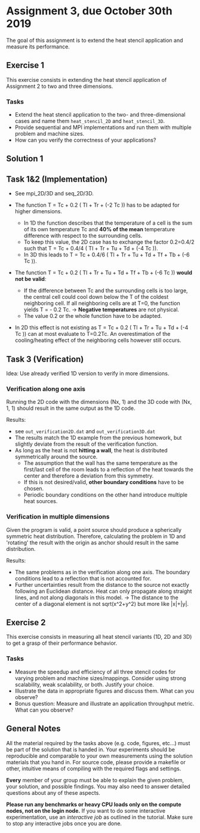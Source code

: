 # Assignment 3, due October 30th 2019

The goal of this assignment is to extend the heat stencil application and measure its performance.

## Exercise 1

This exercise consists in extending the heat stencil application of Assignment 2 to two and three dimensions.

### Tasks

- Extend the heat stencil application to the two- and three-dimensional cases and name them `heat_stencil_2D` and `heat_stencil_3D`.
- Provide sequential and MPI implementations and run them with multiple problem and machine sizes.
- How can you verify the correctness of your applications?

## Solution 1

## Task 1&2 (Implementation)
- See mpi_2D/3D and seq_2D/3D.
- The function T = Tc + 0.2 ( Tl + Tr + (-2 Tc )) has to be adapted for higher dimensions.
    - In 1D the function describes that the temperature of a cell is the sum of its own temperature Tc
    and **40% of the mean** temperature difference with respect to the surrounding cells.
    - To keep this value, the 2D case has to exchange the factor 0.2=0.4/2 such that T = Tc + 0.4/4 ( Tl + Tr + Tu + Td + (-4 Tc )).
    - In 3D this leads to T = Tc + 0.4/6 ( Tl + Tr + Tu + Td + Tf + Tb + (-6 Tc )).

- The function T = Tc + 0.2 ( Tl + Tr + Tu + Td + Tf + Tb + (-6 Tc )) **would not be valid**:
    - If the difference between Tc and the surrounding cells is too large, the central cell could cool down
    below the T of the coldest neighboring cell. If all neighboring cells are at T=0, the function yields
    T = - 0.2 Tc. -> **Negative temperatures** are not physical.
    - The value 0.2 or the whole function have to be adapted.
- In 2D this effect is not existing as T = Tc + 0.2 ( Tl + Tr + Tu + Td + (-4 Tc )) can at most evaluate
to T=0.2Tc. An overestimation of the cooling/heating effect of the neighboring cells however still occurs.

## Task 3 (Verification)
Idea: Use already verified 1D version to verify in more dimensions.

### Verification along one axis
Running the 2D code with the dimensions (Nx, 1) and the 3D code with (Nx, 1, 1) should result
in the same output as the 1D code.

Results:
* see `out_verification2D.dat` and `out_verification3D.dat`
* The results match the 1D example from the previous homework, but slightly deviate from the result of the verification function.
* As long as the heat is not **hitting a wall**, the heat is distributed symmetrically around the source.
    * The assumption that the wall has the same temperature as the first/last cell of the room 
leads to a reflection of the heat towards the center and therefore a deviation from this symmetry.
    * If this is not desired/valid, **other boundary conditions** have to be chosen.
    * Periodic boundary conditions on the other hand introduce multiple heat sources.

### Verification in multiple dimensions
Given the program is valid, a point source should produce a spherically symmetric heat distribution. 
Therefore, calculating the problem in 1D and 'rotating' the result with the origin as anchor should result
in the same distribution.

Results:
- The same problems as in the verification along one axis. The boundary conditions lead to a reflection
that is not accounted for.
- Further uncertainties result from the distance to the source not exactly following an Euclidean distance.
Heat can only propagate along straight lines, and not along diagonals in this model. -> The distance to the center
of a diagonal element is not sqrt(x^2+y^2) but more like |x|+|y|. 


## Exercise 2

This exercise consists in measuring all heat stencil variants (1D, 2D and 3D) to get a grasp of their performance behavior.

### Tasks

- Measure the speedup and efficiency of all three stencil codes for varying problem and machine sizes/mappings. Consider using strong scalability, weak scalability, or both. Justify your choice.
- Illustrate the data in appropriate figures and discuss them. What can you observe?
- Bonus question: Measure and illustrate an application throughput metric. What can you observe?

## General Notes

All the material required by the tasks above (e.g. code, figures, etc...) must be part of the solution that is handed in. Your experiments should be reproducible and comparable to your own measurements using the solution materials that you hand in. For source code, please provide a makefile or other, intuitive means of compiling with the required flags and settings.

**Every** member of your group must be able to explain the given problem, your solution, and possible findings. You may also need to answer detailed questions about any of these aspects.

**Please run any benchmarks or heavy CPU loads only on the compute nodes, not on the login node.**
If you want to do some interactive experimentation, use an *interactive job* as outlined in the tutorial. Make sure to stop any interactive jobs once you are done.
